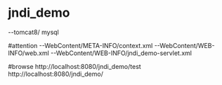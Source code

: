 # jndi_demo
--tomcat8/ mysql

#attention
--WebContent/META-INFO/context.xml
--WebContent/WEB-INFO/web.xml
--WebContent/WEB-INFO/jndi_demo-servlet.xml


#browse
http://localhost:8080/jndi_demo/test
http://localhost:8080/jndi_demo/
